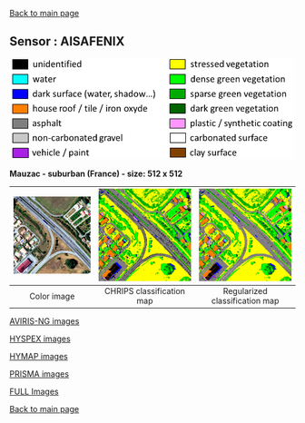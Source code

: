 [Back to main page](index_NEW.md)

## Sensor : AISAFENIX

<p align="center">
<img src="Complements/Legende_classif_ligne_v2.png" width="500" />
</p>

**Mauzac - suburban (France)  -  size: 512 x 512**

<img src="Images/AISAFENIX/Mauzac_suburban/AisaFENIX_subset_periurbain_55cm_00_IMAGE.png" width="270" /> | <img src="Images/AISAFENIX/Mauzac_suburban/AisaFENIX_subset_periurbain_55cm_01_CLASSIF.png" width="270" /> | <img src="Images/AISAFENIX/Mauzac_suburban/AisaFENIX_subset_periurbain_55cm_02_REGUL.png" width="270" />
:-: | :-: | :-:
Color image | CHRIPS classification map | Regularized classification map

[AVIRIS-NG images](visu_images_AVIRIS_NG.md)

[HYSPEX images](visu_images_HYSPEX.md)

[HYMAP images](visu_images_HYMAP.md)

[PRISMA images](visu_images_PRISMA.md)

[FULL Images](visu_images_BIG_IMAGES.md)

[Back to main page](index.md)


